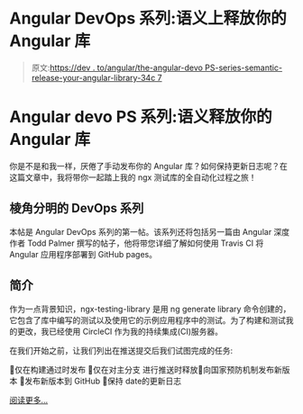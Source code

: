 # Angular DevOps 系列:语义上释放你的 Angular 库

> 原文:[https://dev . to/angular/the-angular-devo PS-series-semantic-release-your-angular-library-34c 7](https://dev.to/angular/the-angular-devops-series-semantically-release-your-angular-library-34c7)

# Angular devo PS 系列:语义释放你的 Angular 库

你是不是和我一样，厌倦了手动发布你的 Angular 库？如何保持更新日志呢？在这篇文章中，我将带你一起踏上我的 ngx 测试库的全自动化过程之旅！

## 棱角分明的 DevOps 系列

本帖是 Angular DevOps 系列的第一帖。该系列还将包括另一篇由 Angular 深度作者 Todd Palmer 撰写的帖子，他将带您详细了解如何使用 Travis CI 将 Angular 应用程序部署到 GitHub pages。

## 简介

作为一点背景知识，ngx-testing-library 是用 ng generate library 命令创建的，它包含了库中编写的测试以及使用它的示例应用程序中的测试。为了构建和测试我的更改，我已经使用 CircleCI 作为我的持续集成(CI)服务器。

在我们开始之前，让我们列出在推送提交后我们试图完成的任务:

🔲仅在构建通过时发布
🔲仅在对主分支
进行推送时释放🔲向国家预防机制发布新版本
🔲发布新版本到 GitHub
🔲保持 date️的更新日志

[阅读更多...](https://blog.angularindepth.com/the-angular-devops-series-semantically-release-your-angular-library-7d78afb4c845)